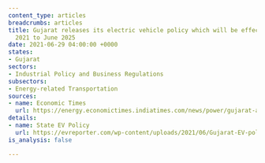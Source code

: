 ```yaml
---
content_type: articles
breadcrumbs: articles
title: Gujarat releases its electric vehicle policy which will be effective from July
  2021 to June 2025
date: 2021-06-29 04:00:00 +0000
states:
- Gujarat
sectors:
- Industrial Policy and Business Regulations
subsectors:
- Energy-related Transportation
sources:
- name: Economic Times
  url: https://energy.economictimes.indiatimes.com/news/power/gujarat-announces-new-ev-policy-aims-at-2-lakh-electric-vehicles-in-4-yrs/83747153
details:
- name: State EV Policy
  url: https://evreporter.com/wp-content/uploads/2021/06/Gujarat-EV-policy-2021.pdf
is_analysis: false

---
```

